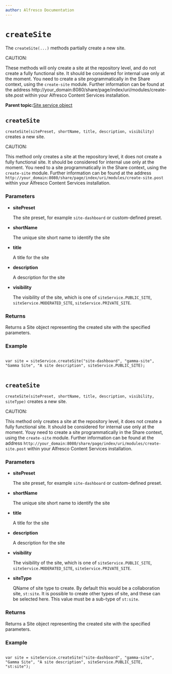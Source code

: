 ```yaml
---
author: Alfresco Documentation
---
```


# `createSite`

The `createSite(...)` methods partially create a new site.

CAUTION:

These methods will only create a site at the repository level, and do not create a fully functional site. It should be considered for internal use only at the moment. You need to create a site programmatically in the Share context, using the `create-site` module. Further information can be found at the address http://your\_domain:8080/share/page/index/uri/modules/create-site.post within your Alfresco Content Services installation.

**Parent topic:**[Site service object](../references/API-JS-SiteserviceObject.md)

## `createSite`

`createSite(sitePreset, shortName, title, description, visibility)` creates a new site.

CAUTION:

This method only creates a site at the repository level, it does not create a fully functional site. It should be considered for internal use only at the moment. You need to a site programmatically in the Share context, using the `create-site` module. Further information can be found at the address `http://your_domain:8080/share/page/index/uri/modules/create-site.post` within your Alfresco Content Services installation.

### Parameters

-   **sitePreset**

    The site preset, for example `site-dashboard` or custom-defined preset.

-   **shortName**

    The unique site short name to identify the site

-   **title**

    A title for the site

-   **description**

    A description for the site

-   **visibility**

    The visibility of the site, which is one of `siteService.PUBLIC_SITE`, `siteService.MODERATED_SITE`, `siteService.PRIVATE_SITE`.


### Returns

Returns a Site object representing the created site with the specified parameters.

### Example

```

var site = siteService.createSite("site-dashboard", "gamma-site", "Gamma Site", "A site description", siteService.PUBLIC_SITE);      
      
```

## `createSite`

`createSite(sitePreset, shortName, title, description, visibility, siteType)` creates a new site.

CAUTION:

This method only creates a site at the repository level, it does not create a fully functional site. It should be considered for internal use only at the moment. Youy need to create a site programmatically in the Share context, using the `create-site` module. Further information can be found at the address `http://your_domain:8080/share/page/index/uri/modules/create-site.post` within your Alfresco Content Services installation.

### Parameters

-   **sitePreset**

    The site preset, for example `site-dashboard` or custom-defined preset.

-   **shortName**

    The unique site short name to identify the site

-   **title**

    A title for the site

-   **description**

    A description for the site

-   **visibility**

    The visibility of the site, which is one of `siteService.PUBLIC_SITE`, `siteService.MODERATED_SITE`, `siteService.PRIVATE_SITE`.

-   **siteType**

    QName of site type to create. By default this would be a collaboration site, `st:site`. It is possible to create other types of site, and these can be selected here. This value must be a sub-type of `st:site`.


### Returns

Returns a Site object representing the created site with the specified parameters.

### Example

```

var site = siteService.createSite("site-dashboard", "gamma-site", "Gamma Site", "A site description", siteService.PUBLIC_SITE, "st:site");      
      
```

